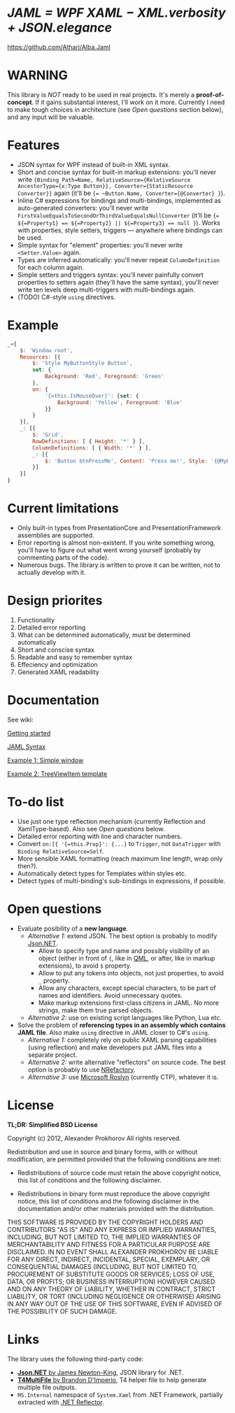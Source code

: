 # *JAML = WPF XAML − XML.verbosity + JSON.elegance*

https://github.com/Athari/Alba.Jaml

WARNING
=======

This library is *NOT* ready to be used in real projects. It's merely a **proof-of-concept**. If it gains substantial interest, I'll work on it more. Currently I need to make tough choices in architecture (see *Open questions* section below), and any input will be valuable.

Features
========

* JSON syntax for WPF instead of built-in XML syntax.
* Short and concise syntax for built-in markup extensions: you'll never write `{Binding Path=Name, RelativeSource={RelativeSource AncestorType={x:Type Button}}, Converter={StaticResource Converter}}` again (it'll be `{= ~Button.Name, Converter={@Converter} }`).
* Inline C# expressions for bindings and multi-bindings, implemented as auto-generated converters: you'll never write `FirstValueEqualsToSecondOrThirdValueEqualsNullConverter` (it'll be `{= ${=Property1} == ${=Property2} || ${=Property3} == null }`). Works with properties, style setters, triggers — anywhere where bindings can be used.
* Simple syntax for "element" properties: you'll never write `<Setter.Value>` again.
* Types are inferred automatically: you'll never repeat `ColumnDefinition` for each column again.
* Simple setters and triggers syntax: you'll never painfully convert properties to setters again (they'll have the same syntax), you'll never write ten levels deep multi-triggers with multi-bindings again.
* (TODO) C#-style `using` directives.

Example
=======

```javascript
_={
    $: 'Window root',
    Resources: [{
        $: 'Style MyButtonStyle Button',
        set: {
            Background: 'Red', Foreground: 'Green'
        },
        on: {
            '{=this.IsMouseOver}': {set: {
                Background: 'Yellow', Foreground: 'Blue'
            }}
        }
    }],
    _: [{
        $: 'Grid',
        RowDefinitions: [ { Height: '*' } ],
        ColumnDefinitions: [ { Width: '*' } ],
        _: [{
            $: 'Button btnPressMe', Content: 'Press me!', Style: '{@MyButtonStyle}'
        }]
    }]
}
```

Current limitations
===================

* Only built-in types from PresentationCore and PresentationFramework assemblies are supported.
* Error reporting is almost non-existent. If you write something wrong, you'll have to figure out what went wrong yourself (probably by commenting parts of the code).
* Numerous bugs. The library is written to prove it can be written, not to actually develop with it.

Design priorites
================

1. Functionality
2. Detailed error reporting
3. What can be determined automatically, must be determined automatically
4. Short and conscise syntax
5. Readable and easy to remember syntax
6. Effeciency and optimization
7. Generated XAML readability

Documentation
=============

See wiki:

[Getting started](https://github.com/Athari/Alba.Jaml/wiki/Getting-started)

[JAML Syntax](https://github.com/Athari/Alba.Jaml/wiki/JAML-Syntax)

[Example 1: Simple window](https://github.com/Athari/Alba.Jaml/wiki/Example-1:-Simple-window)

[Example 2: TreeViewItem template](https://github.com/Athari/Alba.Jaml/wiki/Example-2:-TreeViewItem-template)

To-do list
==========

* Use just one type reflection mechanism (currently Reflection and XamlType-based). Also see *Open questions* below.
* Detailed error reporting with line and character numbers.
* Convert `on:[{ '{=this.Prop}': {...}` to `Trigger`, not `DataTrigger` with `Binding RelativeSource=Self`.
* More sensible XAML formatting (reach maximum line length, wrap only then?).
* Automatically detect types for Templates within styles etc.
* Detect types of multi-binding's sub-bindings in expressions, if possible.

Open questions
==============

* Evaluate posibility of a **new language**.
  * _Alternative 1:_ extend JSON. The best option is probably to modify [Json.NET][].
    * Allow to specify type and name and possibly visibility of an object (either in front of `{`, like in [QML][], or after, like in markup extensions), to avoid `$` property.
    * Allow to put any tokens into objects, not just properties, to avoid `_` property.
    * Allow any characters, except special characters, to be part of names and identifiers. Avoid unnecessary quotes.
    * Make markup extensions first-class citizens in JAML. No more strings, make them true parsed objects.
  * _Alternative 2:_ use on existing script languages like Python, Lua etc.
* Solve the problem of **referencing types in an assembly which contains JAML file**. Also make `using` directive in JAML closer to C#'s `using`.
  * _Alternative 1:_ completely rely on public XAML parsing capabilities (using reflection) and make developers put JAML files into a separate project.
  * _Alternative 2:_ write alternative "reflectors" on source code. The best option is probably to use [NRefactory][].
  * _Alternative 3:_ use [Microsoft Roslyn][Roslyn] (currently CTP), whatever it is.

License
=======
**TL;DR: Simplified BSD License**

Copyright (c) 2012, Alexander Prokhorov
All rights reserved.

Redistribution and use in source and binary forms, with or without modification, are permitted provided that the following conditions are met:

* Redistributions of source code must retain the above copyright notice, this list of conditions and the following disclaimer.

* Redistributions in binary form must reproduce the above copyright notice, this list of conditions and the following disclaimer in the documentation and/or other materials provided with the distribution.

THIS SOFTWARE IS PROVIDED BY THE COPYRIGHT HOLDERS AND CONTRIBUTORS "AS IS" AND ANY EXPRESS OR IMPLIED WARRANTIES, INCLUDING, BUT NOT LIMITED TO, THE IMPLIED WARRANTIES OF MERCHANTABILITY AND FITNESS FOR A PARTICULAR PURPOSE ARE DISCLAIMED. IN NO EVENT SHALL ALEXANDER PROKHOROV BE LIABLE FOR ANY DIRECT, INDIRECT, INCIDENTAL, SPECIAL, EXEMPLARY, OR CONSEQUENTIAL DAMAGES (INCLUDING, BUT NOT LIMITED TO, PROCUREMENT OF SUBSTITUTE GOODS OR SERVICES; LOSS OF USE, DATA, OR PROFITS; OR BUSINESS INTERRUPTION) HOWEVER CAUSED AND ON ANY THEORY OF LIABILITY, WHETHER IN CONTRACT, STRICT LIABILITY, OR TORT (INCLUDING NEGLIGENCE OR OTHERWISE) ARISING IN ANY WAY OUT OF THE USE OF THIS SOFTWARE, EVEN IF ADVISED OF THE POSSIBILITY OF SUCH DAMAGE.

Links
=====

The library uses the following third-party code:
* [**Json.NET** by James Newton-King](http://json.net/), JSON library for .NET.
* [**T4MultiFile** by Brandon D'Imperio](http://nuget.org/packages/T4MultiFile), T4 helper file to help generate multiple file outputs.
* `MS.Internal` namespace of `System.Xaml` from .NET Framework, partially extracted with [.NET Reflector][Reflector].

[Json.NET]: http://json.net/ "Json.NET by James Newton-King, JSON library for .NET"
[QML]: http://doc.qt.digia.com/qt/qtquick.html "Qt Modeling Language, part of Qt Quick, part of Qt Framework"
[NRefactory]: https://github.com/icsharpcode/NRefactory/ "C# analysis library used in the SharpDevelop and MonoDevelop IDEs"
[Roslyn]: http://msdn.microsoft.com/en-us/roslyn "APIs for exposing the Microsoft C# and Visual Basic .NET compilers as services"
[Reflector]: http://www.reflector.net/ "The tool for decompiling .NET assemblies"
